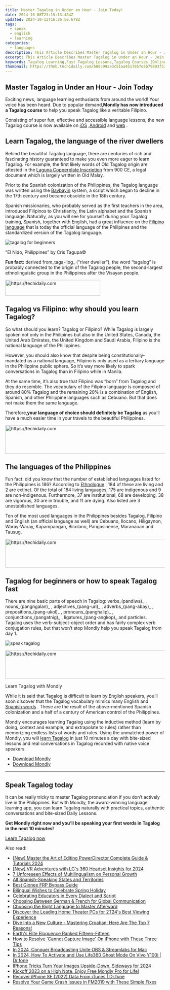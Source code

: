 ```yaml
---
title: Master Tagalog in Under an Hour - Join Today!
date: 2024-10-08T23:15:13.484Z
updated: 2024-10-12T16:26:50.678Z
tags:
  - speak
  - english
  - learning
categories:
  - languages
description: This Article Describes Master Tagalog in Under an Hour - Join Today!
excerpt: This Article Describes Master Tagalog in Under an Hour - Join Today!
keywords: Tagalog Learning,Fast Tagalog Lessons,Tagalog Courses (Online/In-Person),Learn Tagalog Efficiently,Tagalog Mastery Programs,Hourly Tagalog Tutoring,Tagalog Intensive Course
thumbnail: https://thmb.techidaily.com/b88c99aa3c51aa4517857e5b79893f53f6ca04daaffc99f79faac8fc9b5eb352.jpg
---
```


## Master Tagalog in Under an Hour - Join Today

 Exciting news, language learning enthusiasts from around the world!‌ Your voice has been heard. Due to popular demand,**Mondly has now introduced a Tagalog course** to help you speak Tagalog like a veritable Filipino.

 Consisting of super fun, effective and accessible language lessons, the new Tagalog course is now available on [iOS](https://app.adjust.io/5ixfg4k?campaign=blog-post-id-4502&fallback=https%3A%2F%2Fapp.mondly.com?avangate%5Fsrc=blog-post-id-4502?mother%5Flang=en%5Fus?target%5Flang=tl&redirect%5Fandroid=https%3A%2F%2Fplay.google.com%2Fstore%2Fapps%2Fdetails%3Fid%3Dcom.atistudios.mondly.languages&redirect%5Fios=https%3A%2F%2Fitunes.apple.com%2Fapp%2Fid987873536&redirect%5Fmacos=https%3A%2F%2Fapp.mondly.com?avangate%5Fsrc=blog-post-id-4502?mother%5Flang=en%5Fus?target%5Flang=tl) ,[Android](https://app.adjust.io/5ixfg4k?campaign=blog-post-id-4502&fallback=https%3A%2F%2Fapp.mondly.com?avangate%5Fsrc=blog-post-id-4502?mother%5Flang=en%5Fus?target%5Flang=tl&redirect%5Fandroid=https%3A%2F%2Fplay.google.com%2Fstore%2Fapps%2Fdetails%3Fid%3Dcom.atistudios.mondly.languages&redirect%5Fios=https%3A%2F%2Fitunes.apple.com%2Fapp%2Fid987873536&redirect%5Fmacos=https%3A%2F%2Fapp.mondly.com?avangate%5Fsrc=blog-post-id-4502?mother%5Flang=en%5Fus?target%5Flang=tl) and [web](https://app.adjust.io/5ixfg4k?campaign=blog-post-id-4502&fallback=https%3A%2F%2Fapp.mondly.com?avangate%5Fsrc=blog-post-id-4502?mother%5Flang=en%5Fus?target%5Flang=tl&redirect%5Fandroid=https%3A%2F%2Fplay.google.com%2Fstore%2Fapps%2Fdetails%3Fid%3Dcom.atistudios.mondly.languages&redirect%5Fios=https%3A%2F%2Fitunes.apple.com%2Fapp%2Fid987873536&redirect%5Fmacos=https%3A%2F%2Fapp.mondly.com?avangate%5Fsrc=blog-post-id-4502?mother%5Flang=en%5Fus?target%5Flang=tl) .

## Learn Tagalog, the language of the river dwellers

 Behind the beautiful Tagalog language, there are centuries of rich and fascinating history guaranteed to make you even more eager to learn Tagalog. For example, the first likely words of Old Tagalog origin are attested in the [Laguna Copperplate Inscription](https://en.wikipedia.org/wiki/Laguna%5FCopperplate%5FInscription) from 900 CE, a legal document which is largely written in Old Malay.

 Prior to the Spanish colonization of the Philippines, the Tagalog language was written using the [Baybayin](https://en.wikipedia.org/wiki/Baybayin) system, a script which began to decline in the 17th century and became obsolete in the 18th century.

 Spanish missionaries, who probably served as the first teachers in the area, introduced Filipinos to Christianity, the Latin alphabet and the Spanish language. Naturally, as you will see for yourself during your Tagalog training, Spanish, together with English, had a great influence on the [Filipino language](https://en.wikipedia.org/wiki/History%5Fof%5Fthe%5FPhilippines) that is today the official language of the Philipines and the standardized version of the Tagalog language.

![tagalog for beginners](https://edge.mondly.com/blog/wp-content/uploads/2020/03/tagalog-for-beginners-1-600x450.jpg "Learn Tagalog Online In Just 10 Minutes A Day 2")

 “El Nido, Philippines” by Cris Tagupa©

**Fun fact:** derived from_taga-ilog_ (“river dweller”), the word “tagalog” is probably connected to the origin of the Tagalog people, the second-largest ethnolinguistic group in the Philippines after the Visayan people.

<!-- affiliate ads begin -->
<a href="https://25home.pxf.io/c/5597632/2148642/16836" target="_top" id="2148642">
  <img src="//a.impactradius-go.com/display-ad/16836-2148642" border="0" alt="https://techidaily.com" width="300" height="50"/>
</a>
<img height="0" width="0" src="https://25home.pxf.io/i/5597632/2148642/16836" style="position:absolute;visibility:hidden;" border="0" />
<!-- affiliate ads end -->

## Tagalog vs Filipino: why should you learn Tagalog?

 So what should you learn? Tagalog or Filipino? While Tagalog is largely spoken not only in the Philipines but also in the United States, Canada, the United Arab Emirates, the United Kingdom and Saudi Arabia, Filipino is the national language of the Philippines.

 However, you should also know that despite being constitutionally-mandated as a national language, Filipino is only used as a tertiary language in the Philippine public sphere. So it’s way more likely to spark conversations in Tagalog than in Filipino while in Manila.

 At the same time, it’s also true that Filipino was “born” from Tagalog and they do resemble. The vocabulary of the Filipino language is composed of around 80% Tagalog and the remaining 20% is a combination of English, Spanish, and other Philippine languages such as Cebuano. But that does not make them the same language.

 Therefore,**your language of choice should definitely be Tagalog** as you’ll have a much easier time in your travels to the beautiful Philippines.

<!-- affiliate ads begin -->
<a href="https://appsumo.8odi.net/c/5597632/2151856/7443" target="_top" id="2151856">
  <img src="//a.impactradius-go.com/display-ad/7443-2151856" border="0" alt="https://techidaily.com" width="728" height="90"/>
</a>
<img height="0" width="0" src="https://appsumo.8odi.net/i/5597632/2151856/7443" style="position:absolute;visibility:hidden;" border="0" />
<!-- affiliate ads end -->

## The languages of the Philippines

 Fun fact: did you know that the number of established languages listed for the Philippines is 186? According to [Ethnologue](https://www.ethnologue.com/country/PH) , 184 of these are living and 2 are extinct. Of the total of 184 living languages, 175 are indigenous and 9 are non-indigenous. Furthermore, 37 are institutional, 68 are developing, 38 are vigorous, 30 are in trouble, and 11 are dying. Also listed are 3 unestablished languages.

 Ten of the most used languages in the Philippines besides Tagalog, Filipino and English (an official language as well) are Cebuano, Ilocano, Hiligaynon, Waray-Waray, Kapampangan, Bicolano, Pangasinense, Maranaoan and Tausug.

<!-- affiliate ads begin -->
<a href="https://appsumo.8odi.net/c/5597632/2087394/7443" target="_top" id="2087394">
  <img src="//a.impactradius-go.com/display-ad/7443-2087394" border="0" alt="https://techidaily.com" width="728" height="90"/>
</a>
<img height="0" width="0" src="https://appsumo.8odi.net/i/5597632/2087394/7443" style="position:absolute;visibility:hidden;" border="0" />
<!-- affiliate ads end -->

## Tagalog for beginners or how to speak Tagalog fast

 There are nine basic parts of speech in Tagalog: verbs_(pandiwa)_ , nouns_(pangngalan)_ , adjectives_(pang-uri)_ , adverbs_(pang-abay)_ , prepositions_(pang-ukol)_ , pronouns_(panghalip)_ , conjunctions_(pangatnig)_ , ligatures_(pang-angkop)_ and particles. Tagalog uses the verb-subject-object order and has fairly complex verb conjugation rules, but that won’t stop Mondly help you speak Tagalog from day 1.

![speak tagalog](https://edge.mondly.com/blog/wp-content/uploads/2020/03/speak-tagalog-2-277x600.jpg "Learn Tagalog Online In Just 10 Minutes A Day 3")

<!-- affiliate ads begin -->
<a href="https://appsumo.8odi.net/c/5597632/2068426/7443" target="_top" id="2068426">
  <img src="//a.impactradius-go.com/display-ad/7443-2068426" border="0" alt="https://techidaily.com" width="728" height="90"/>
</a>
<img height="0" width="0" src="https://appsumo.8odi.net/i/5597632/2068426/7443" style="position:absolute;visibility:hidden;" border="0" />
<!-- affiliate ads end -->

 Learn Tagalog with Mondly

 While it is said that Tagalog is difficult to learn by English speakers, you’ll soon discover that the Tagalog vocabulary mimics many English and [Spanish words](https://shop.mondly.com/affiliate.php?ACCOUNT=ATISTUDI&AFFILIATE=108875&PATH=https://www.mondly.com?AFFILIATE=108875) . These are the result of the above-mentioned Spanish colonization and a half of a century of American control of the Philippines.

 Mondly encourages learning Tagalog using the inductive method (learn by doing, context and example, and extrapolate to rules) rather than memorizing endless lists of words and rules. Using the unmatched power of Mondly, you will [learn Tagalog](https://app.adjust.io/5ixfg4k?campaign=blog-post-id-4502&fallback=https%3A%2F%2Fapp.mondly.com?avangate%5Fsrc=blog-post-id-4502?mother%5Flang=en%5Fus?target%5Flang=tl&redirect%5Fandroid=https%3A%2F%2Fplay.google.com%2Fstore%2Fapps%2Fdetails%3Fid%3Dcom.atistudios.mondly.languages&redirect%5Fios=https%3A%2F%2Fitunes.apple.com%2Fapp%2Fid987873536&redirect%5Fmacos=https%3A%2F%2Fapp.mondly.com?avangate%5Fsrc=blog-post-id-4502?mother%5Flang=en%5Fus?target%5Flang=tl) in just 10 minutes a day with bite-sized lessons and real conversations in Tagalog recorded with native voice speakers.

* [Download Mondly](https://www.facebook.com/sharer/sharer.php?u=https%3A%2F%2Fwww.mondly.com%2Fblog%2Flearn-tagalog-online%2F&t=Learn+Tagalog+Online+in+Just+10+Minutes+a+Day "Share on Facebook")
* [Download Mondly](https://shop.mondly.com/affiliate.php?ACCOUNT=ATISTUDI&AFFILIATE=108875&PATH=https://www.mondly.com?AFFILIATE=108875)

---

## Speak Tagalog today

 It can be really tricky to master Tagalog pronunciation if you don’t actively live in the Philippines. But with Mondly, the award-winning language learning app, you can learn Tagalog naturally with practical topics, authentic conversations and bite-sized Daily Lessons.

 **Get Mondly right now and you’ll be speaking your first words in Tagalog in the next 10 minutes!**

[Learn Tagalog now](https://adjt.mondly.com/5ixfg4k?campaign=blog-post-id-4502&fallback=https%3A%2F%2Fapp.mondly.com%3Futm%5Fmedium%3Dblog%5Fblog-post-id-4502%26utm%5Fsource%3Dblog-post-id-4502&redirect%5Fmacos=https%3A%2F%2Fapp.mondly.com%3Futm%5Fmedium%3Dblog%5Fblog-post-id-4502%26utm%5Fsource%3Dblog-post-id-4502&redirect%5Fandroid=https%3A%2F%2Fplay.google.com%2Fstore%2Fapps%2Fdetails%3Fid%3Dcom.atistudios.mondly.languages%3Futm%5Fmedium%3Dblog%5Fblog-post-id-4502%26utm%5Fsource%3Dblog-post-id-4502&redirect%5Fios=https%3A%2F%2Fapps.apple.com%2Fapp%2Fapple-store%2Fid987873536%3Fpt%3D78954800%26ct%3Dblog-post-id-4502%26mt%3D8 "Learn Tagalog now")

<ins class="adsbygoogle"
     style="display:block"
     data-ad-format="autorelaxed"
     data-ad-client="ca-pub-7571918770474297"
     data-ad-slot="1223367746"></ins>

<ins class="adsbygoogle"
     style="display:block"
     data-ad-client="ca-pub-7571918770474297"
     data-ad-slot="8358498916"
     data-ad-format="auto"
     data-full-width-responsive="true"></ins>

<span class="atpl-alsoreadstyle">Also read:</span>
<div><ul>
<li><a href="https://vp-tips.techidaily.com/new-master-the-art-of-editing-powerdirector-complete-guide-and-tutorials-2024/"><u>[New] Master the Art of Editing PowerDirector Complete Guide & Tutorials 2024</u></a></li>
<li><a href="https://fox-boxes.techidaily.com/new-vr-adventures-with-lgs-360-headset-insights-for-2024/"><u>[New] VR Adventures with LG's 360 Headset Insights for 2024</u></a></li>
<li><a href="https://mondly-stories.techidaily.com/7-unforeseen-effects-of-multilingualism-on-personal-growth/"><u>7 Unforeseen Effects of Multilingualism on Personal Growth</u></a></li>
<li><a href="https://mondly-stories.techidaily.com/all-spanish-speaking-states-and-territories/"><u>All Spanish-Speaking States and Territories</u></a></li>
<li><a href="https://android-frp.techidaily.com/best-gionee-frp-bypass-guide-by-drfone-android/"><u>Best Gionee FRP Bypass Guide</u></a></li>
<li><a href="https://mondly-stories.techidaily.com/bilingual-wishes-to-celebrate-spring-holiday/"><u>Bilingual Wishes to Celebrate Spring Holiday</u></a></li>
<li><a href="https://mondly-stories.techidaily.com/celebrating-educators-in-every-dialect-and-script/"><u>Celebrating Educators in Every Dialect and Script</u></a></li>
<li><a href="https://mondly-stories.techidaily.com/choosing-between-german-and-french-for-global-communication/"><u>Choosing Between German & French for Global Communication</u></a></li>
<li><a href="https://mondly-stories.techidaily.com/choosing-the-right-language-to-master-afterward/"><u>Choosing the Right Language to Master Afterward</u></a></li>
<li><a href="https://buynow-info.techidaily.com/discover-the-leading-home-theater-pcs-for-2t24s-best-viewing-experience/"><u>Discover the Leading Home Theater PCs for 2T24's Best Viewing Experience</u></a></li>
<li><a href="https://mondly-stories.techidaily.com/dive-into-a-new-culture-mastering-croatian-here-are-the-top-7-reasons/"><u>Dive Into a New Culture - Mastering Croatian: Here Are The Top 7 Reasons!</u></a></li>
<li><a href="https://mondly-stories.techidaily.com/earths-elite-eloquence-ranked-fifteen-fifteen/"><u>Earth's Elite Eloquence Ranked Fifteen-Fifteen</u></a></li>
<li><a href="https://os-tips.techidaily.com/how-to-resolve-cannot-capture-image-on-iphone-with-these-three-tips/"><u>How to Resolve 'Cannot Capture Image' On iPhone with These Three Tips</u></a></li>
<li><a href="https://extra-information.techidaily.com/in-2024-conquer-broadcasting-unite-obs-and-streamlabs-for-mac/"><u>In 2024, Conquer Broadcasting Unite OBS & Streamlabs for Mac</u></a></li>
<li><a href="https://review-topics.techidaily.com/in-2024-how-to-activate-and-use-life360-ghost-mode-on-vivo-y100i-drfone-by-drfone-virtual-android/"><u>In 2024, How To Activate and Use Life360 Ghost Mode On Vivo Y100i | Dr.fone</u></a></li>
<li><a href="https://extra-guidance.techidaily.com/iphone-tricks-turn-your-images-upside-down-sideways-for-2024/"><u>IPhone Tricks Turn Your Images Upside-Down, Sideways for 2024</u></a></li>
<li><a href="https://mondly-stories.techidaily.com/1719578294249-kickoff-2023-on-a-high-note-enjoy-free-mondly-pro-for-life/"><u>Kickoff 2023 on a High Note, Enjoy Free Mondly Pro for Life!</u></a></li>
<li><a href="https://review-topics.techidaily.com/recover-iphone-se-2022-data-from-itunes-drfone-by-drfone-ios-data-recovery-ios-data-recovery/"><u>Recover iPhone SE (2022) Data From iTunes | Dr.fone</u></a></li>
<li><a href="https://win-answers.techidaily.com/1722989720721-resolve-your-game-crash-issues-in-fm2019-with-these-simple-fixes/"><u>Resolve Your Game Crash Issues in FM2019 with These Simple Fixes</u></a></li>
</ul></div>

